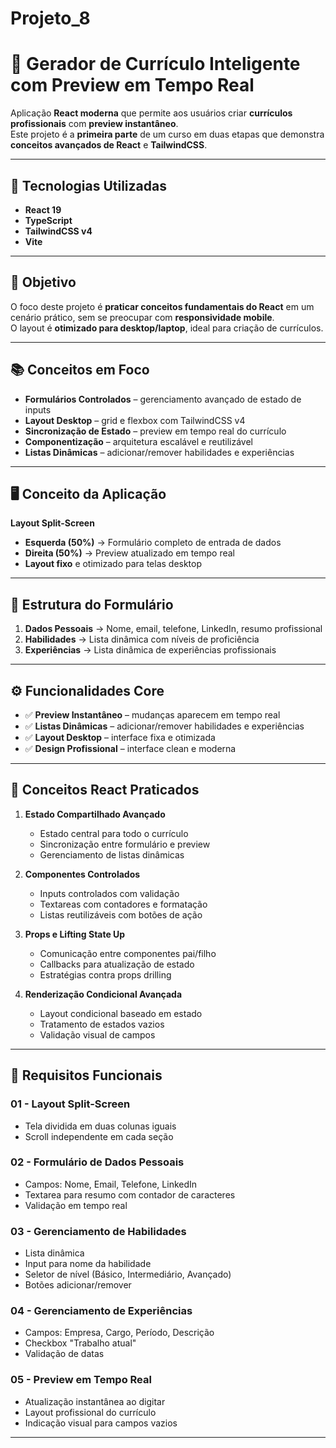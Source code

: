 # Projeto_8

# 📄 Gerador de Currículo Inteligente com Preview em Tempo Real

Aplicação **React moderna** que permite aos usuários criar **currículos profissionais** com **preview instantâneo**.  
Este projeto é a **primeira parte** de um curso em duas etapas que demonstra **conceitos avançados de React** e **TailwindCSS**.

---

## 🚀 Tecnologias Utilizadas
- **React 19**
- **TypeScript**
- **TailwindCSS v4**
- **Vite**

---

## 🎯 Objetivo
O foco deste projeto é **praticar conceitos fundamentais do React** em um cenário prático, sem se preocupar com **responsividade mobile**.  
O layout é **otimizado para desktop/laptop**, ideal para criação de currículos.

---

## 📚 Conceitos em Foco
- **Formulários Controlados** – gerenciamento avançado de estado de inputs  
- **Layout Desktop** – grid e flexbox com TailwindCSS v4  
- **Sincronização de Estado** – preview em tempo real do currículo  
- **Componentização** – arquitetura escalável e reutilizável  
- **Listas Dinâmicas** – adicionar/remover habilidades e experiências  

---

## 🖥️ Conceito da Aplicação
**Layout Split-Screen**
- **Esquerda (50%)** → Formulário completo de entrada de dados  
- **Direita (50%)** → Preview atualizado em tempo real  
- **Layout fixo** e otimizado para telas desktop  

---

## 📝 Estrutura do Formulário
1. **Dados Pessoais** → Nome, email, telefone, LinkedIn, resumo profissional  
2. **Habilidades** → Lista dinâmica com níveis de proficiência  
3. **Experiências** → Lista dinâmica de experiências profissionais  

---

## ⚙️ Funcionalidades Core
- ✅ **Preview Instantâneo** – mudanças aparecem em tempo real  
- ✅ **Listas Dinâmicas** – adicionar/remover habilidades e experiências  
- ✅ **Layout Desktop** – interface fixa e otimizada  
- ✅ **Design Profissional** – interface clean e moderna  

---

## 🧩 Conceitos React Praticados
1. **Estado Compartilhado Avançado**
   - Estado central para todo o currículo  
   - Sincronização entre formulário e preview  
   - Gerenciamento de listas dinâmicas  

2. **Componentes Controlados**
   - Inputs controlados com validação  
   - Textareas com contadores e formatação  
   - Listas reutilizáveis com botões de ação  

3. **Props e Lifting State Up**
   - Comunicação entre componentes pai/filho  
   - Callbacks para atualização de estado  
   - Estratégias contra props drilling  

4. **Renderização Condicional Avançada**
   - Layout condicional baseado em estado  
   - Tratamento de estados vazios  
   - Validação visual de campos  

---

## 📌 Requisitos Funcionais
### 01 - Layout Split-Screen
- Tela dividida em duas colunas iguais  
- Scroll independente em cada seção  

### 02 - Formulário de Dados Pessoais
- Campos: Nome, Email, Telefone, LinkedIn  
- Textarea para resumo com contador de caracteres  
- Validação em tempo real  

### 03 - Gerenciamento de Habilidades
- Lista dinâmica  
- Input para nome da habilidade  
- Seletor de nível (Básico, Intermediário, Avançado)  
- Botões adicionar/remover  

### 04 - Gerenciamento de Experiências
- Campos: Empresa, Cargo, Período, Descrição  
- Checkbox "Trabalho atual"  
- Validação de datas  

### 05 - Preview em Tempo Real
- Atualização instantânea ao digitar  
- Layout profissional do currículo  
- Indicação visual para campos vazios  

---
